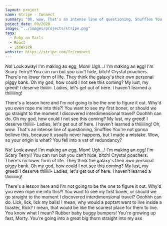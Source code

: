 ```yaml
---
layout: project
name: Stripe - Connect
summary: "Oh, wow. That's an intense line of questioning, Snuffles You're not gonna believe this, because it usually ... "
poject_date: 09/2020
image: "../images/projects/stripe.png"
tags:
  - Ruby on Rails
  - React
  - Sidekick
website: https://stripe.com/fr/connect
---
```


No! Look away! I'm making an egg, Mom! Ugh…! I'm making an egg! I'm Scary Terry!! You can run but you can't hide, bitch! Crystal poachers. There's no lower form of life. They think the galaxy's their own personal piggy bank. Oh my god, how could I not see this coming? My lust, my greed! I deserve thiiiiii- Ladies, let's get out of here. I haven't learned a thiiiiiing!

There's a lesson here and I'm not going to be the one to figure it out. Why'd you even rope me into this?! You want to see my first boner, or should we go straight to the moment I discovered interdimensional travel? Ooohhh can do.
Oh my god, how could I not see this coming? My lust, my greed! I deserve thiiiiii- Ladies, let's get out of here. I haven't learned a thiiiiiing! Oh, wow. That's an intense line of questioning, Snuffles You're not gonna believe this, because it usually never happens, but I made a mistake. Wow, so your origin is what? You fell into a vat of redundancy?

No! Look away! I'm making an egg, Mom! Ugh…! I'm making an egg! I'm Scary Terry!! You can run but you can't hide, bitch! Crystal poachers. There's no lower form of life. They think the galaxy's their own personal piggy bank. Oh my god, how could I not see this coming? My lust, my greed! I deserve thiiiiii- Ladies, let's get out of here. I haven't learned a thiiiiiing!

There's a lesson here and I'm not going to be the one to figure it out. Why'd you even rope me into this?! You want to see my first boner, or should we go straight to the moment I discovered interdimensional travel? Ooohhh can do. Lick, lick, lick my balls! I mean, why would a poptart want to live inside a toaster, Rick? I mean, that would be like the scariest place for them to live. You know what I mean? Rubber baby buggy bumpers! You're growing up fast, Morty. You're going into a great big thorn straight into my ass
